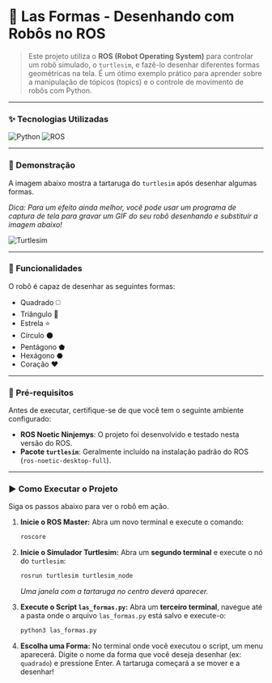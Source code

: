 # 🐢 Las Formas - Desenhando com Robôs no ROS

> Este projeto utiliza o **ROS (Robot Operating System)** para controlar um robô simulado, o `turtlesim`, e fazê-lo desenhar diferentes formas geométricas na tela. É um ótimo exemplo prático para aprender sobre a manipulação de tópicos (topics) e o controle de movimento de robôs com Python.

---

### ✨ Tecnologias Utilizadas

![Python](https://img.shields.io/badge/Python-3776AB?style=for-the-badge&logo=python&logoColor=white)
![ROS](https://img.shields.io/badge/ROS-Noetic-22314E?style=for-the-badge&logo=ros&logoColor=white)

---

### 🎨 Demonstração

A imagem abaixo mostra a tartaruga do `turtlesim` após desenhar algumas formas.

*Dica: Para um efeito ainda melhor, você pode usar um programa de captura de tela para gravar um GIF do seu robô desenhando e substituir a imagem abaixo!*

![Turtlesim](https://wiki.ros.org/turtlesim?action=AttachFile&do=get&target=turtlesim.png)

---

### 🚀 Funcionalidades

O robô é capaz de desenhar as seguintes formas:
- Quadrado :white_medium_square:
- Triângulo :small_red_triangle:
- Estrela :star:
- Círculo :black_circle:
- Pentágono ⬟
- Hexágono ⬣
- Coração ❤️

---

### 🔧 Pré-requisitos

Antes de executar, certifique-se de que você tem o seguinte ambiente configurado:

- **ROS Noetic Ninjemys**: O projeto foi desenvolvido e testado nesta versão do ROS.
- **Pacote `turtlesim`**: Geralmente incluído na instalação padrão do ROS (`ros-noetic-desktop-full`).

---

### ▶️ Como Executar o Projeto

Siga os passos abaixo para ver o robô em ação.

1.  **Inicie o ROS Master:**
    Abra um novo terminal e execute o comando:
    ```bash
    roscore
    ```

2.  **Inicie o Simulador Turtlesim:**
    Abra um **segundo terminal** e execute o nó do `turtlesim`:
    ```bash
    rosrun turtlesim turtlesim_node
    ```
    *Uma janela com a tartaruga no centro deverá aparecer.*

3.  **Execute o Script `las_formas.py`:**
    Abra um **terceiro terminal**, navegue até a pasta onde o arquivo `las_formas.py` está salvo e execute-o:
    ```bash
    python3 las_formas.py
    ```

4.  **Escolha uma Forma:**
    No terminal onde você executou o script, um menu aparecerá. Digite o nome da forma que você deseja desenhar (ex: `quadrado`) e pressione Enter. A tartaruga começará a se mover e a desenhar!
